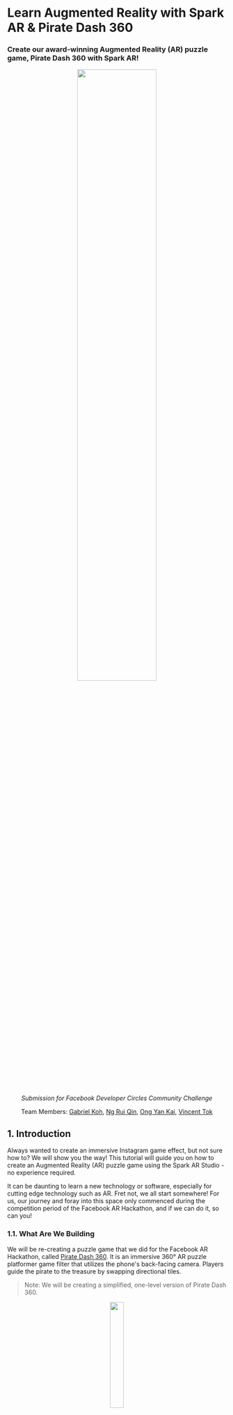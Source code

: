 # **Learn Augmented Reality with Spark AR & Pirate Dash 360**

### Create our award-winning Augmented Reality (AR) puzzle game, Pirate Dash 360 with Spark AR!

<div>
    <p align="center"><img src="img/PirateDash360_Tutorial_thumbnail.png" width="60%"/></p>
    <p align="center"><i>Submission for Facebook Developer Circles Community Challenge</i></center>
    <p align="center">
    Team Members: <a href="https://github.com/gabrielkzm">Gabriel Koh</a>, <a href="https://github.com/ngrq123">Ng Rui Qin</a>, <a href="https://github.com/yankai364">Ong Yan Kai</a>, <a href="https://github.com/vncnttkkk">Vincent Tok</a>
    </p>
</div>

## 1. **Introduction**

Always wanted to create an immersive Instagram game effect, but not sure how to? We will show you the way! This tutorial will guide you on how to create an Augmented Reality (AR) puzzle game using the Spark AR Studio - no experience required.

It can be daunting to learn a new technology or software, especially for cutting edge technology such as AR. Fret not, we all start somewhere! For us, our journey and foray into this space only commenced during the competition period of the Facebook AR Hackathon, and if we can do it, so can you! 

### **1.1. What Are We Building**

We will be re-creating a puzzle game that we did for the Facebook AR Hackathon, called [Pirate Dash 360](https://devpost.com/software/pirate-dash-360). It is an immersive 360° AR puzzle platformer game filter that utilizes the phone's back-facing camera. Players guide the pirate to the treasure by swapping directional tiles. 

> Note: We will be creating a simplified, one-level version of Pirate Dash 360.
 
<p align="center"><img src="img/1a.png" width="25%" height="25%"/></p>

### **1.2. Key Concepts Covered**

Through this tutorial, you will learn how to:
- Import and customize game assets using Spark AR Studio
- Utilize key features of Spark AR Studio such as Plane Tracker, Touch Gestures and Patch Editor
- Use JavaScript and Spark AR API to access and augment the game environment
- Add exciting custom animation through Patch Editor and Scripting

## 2. **Before We Start**

### **2.1. Knowledge Prerequisites**
- Javascript: https://javascript.info, https://www.json.org/json-en.html

Basic JavaScript knowledge is recommended for this tutorial as it is required for scripting of animations and setting up the scene for the game. Within JavaScript, JavaScript Object Notation (JSON) is a data format which can be used to define the structure of the game. In **Pirate Dash 360**, it is used to define the tiles required for each level.

### **2.2. Software Prerequisites**
- **Spark AR Studio v98**: https://sparkar.facebook.com/ar-studio/download
- **Visual Studio Code**, or any other preferred code editor: https://code.visualstudio.com/download 

### **2.3. Getting Started**
<p align="center"><img src="img/2c.png" width="40%"/></p>

To get started, download this repository by selecting **Download ZIP** and save it to a familiar location.

### **2.4. Directory Structure**
```js
root
  ├ starter
  | ├ objects
  | └ starter.arproj
  ├ solution_part_1
  ├ solution_part_2
  └ solution_part_3
```
Within the **starter** folder (which you will work on), the **objects** folder contains all of the game assets that we will require for this tutorial. The **starter.arproj** file simply contains an empty Plane Tracker project. There are also 3 solution part folders, which act as checkpoints for your progress and will be mentioned throughout the tutorial. With a good understanding of the project structure, we can now begin!

## 3. **Importing and Customizing Game Assets**
We will proceed to import and customize the game assets in the Spark AR environment. To simplify this process, please refer to the `/starter/objects` folder for all the relevant game assets that you would require for this section. 

> The objective of this section is to prepare the static assets for subsequent feature implementation i.e creating the augmented environment, implementing game logic and so on. 

### **3.1. Placing Tiles and Pirate in World View**

First, we need to import the relevant assets into Spark AR Studio.

<details><summary>Show Instructions</summary>

1. Open Spark AR Studio.
   
2. On the left navigation pane, click **Open** and select `/starter/starter.arproj` to open the project.
   
3. From here you can view the Scene environment that we will be working with. Proceed to import the pirate object:
   
4. Click **+Add Asset** on the bottom left of the side navigation drawer, followed by **Import From Computer....** Select `/starter/objects/pirate/scene.gltf` to import the Pirate asset.
   
5. Repeat Step 3 for `/treasure-chest/chest-anim.fbx`, `/tile/blockHalf.fbx` and `/directions/scene.gltf` under `/starter/objects` to import tiles, directions and treasure assets respectively. You should see the following:

<p align="center"><img src="img/assets_file_structure.jpg" width="30%"/></p>

6. Next, drag the **3d Sidescroller Little Pirate** (pirate), **chest-anim** (treasure chest), **blockHalf** (tile), **Chevron** (direction) from the **Assets** category into the **Plane Tracker planeTracker0**. You should be able to see the following:

<p align="center"><img src="img/assets_world_view.jpg" width="50%"/></p>

</details>

### **3.2. Resizing Objects**

Now that we have all our assets placed into the Scene environment via the Plane Tracker, the next thing we want to do is to re-size them.

<details><summary>Show Instructions</summary>

1. Proceed to click on **3d Sidescroller Little Pirate** under **planeTracker0**, you will see a navigation pane showing up on the right hand side of Spark AR Studio. You may adjust the size of the 3D object via the **x, y, z** coordinates under **Scale** section. For the pirate object, kindly use the following coordinate values: **x = 0.07, y = 0.07, z = 0.07**.

2. Do the following for the **chest-anim**, **blockHalf**, and **Chevron** object, based on the coordinates given below:

    Asset | x | y | z
    ------------ | ------------- | ------------- | -------------
    blockHalf | 1 | 1 | 1
    Cheveron | 0.5 | 0.7 | 0.5
    chest-anim | 1.21876 | 1.36885 | 1.09586

    Afterwhich, you should be able to see the following:

<p align="center"><img src="img/assets_resized.jpg" width="100%"/></p>

*Size of all assets changed, however, only properties of pirate can be seen in the screenshot.*

</details>

### **3.3. Changing the Texture**

Finally, we are done with placing and resizing our assets. To opt for your very own design, you can choose to whichever texture and color you prefer. In order to change the textures, select the object under **Assets**. You will notice the right navigation pane showing, proceed to choose from the available textures and colors under **Albedo**. For this tutorial, we will proceed to change the color of **direction** to yellow.

<details><summary>Show Instructions</summary>

1. Click on **Chevron → Scene_-_Root** under **Assets**.
2. Under **Albedo → Texture**, click the dropdown and remove any texture.
3. Click **Color**, and select a color of your preference, in the project, we decided on Yellow.

</details>

### **3.4. Creating Chevrons for Different Directions (Up, Left, Right)**

As our current **Chevron** is only oriented in one direction, we need to create three different chevrons with different orientations. We can do this by adjusting its rotation.

<details><summary>Show Instructions</summary>

1. Start off by renaming **Chevron** under **planeTracker0** to **chevron_up**.
2. Make two more copies of **chevron_up** and rename it to **chevron_right**, **chevron_left**.
3. Click on **chevron_up**, in the right navigation bar, adjust values in **Rotation**: **x = -90, y = 0, z = -179**.
4. Repeat *Step 3* for **chevron_right** and **chevron_left** using the details from the following table.

    Asset | x | y | z
    ------------ | ------------- | ------------- | -------------
    chevron_right | 90 | -90 | -180
    chevron_left | -90 | -90 | -180

    You should be able to see the following:
<p align="center"><img src="img/assets_multiple_directions.jpg" width="100%"/></p>

*Rotations of all assets changed, however only properties of chevron_left can be seen in screenshot.*

</details>

### **3.5. Grouping Objects, Organizing Structure and Final Adjustments**

This section encompasses the concept of grouping different objects together, as well as organizing them in the correct structure. You may have noticed that certain objects like the Pirate are in fact a group of objects. In this tutorial, we need to group tiles with directions, as well as tiles with treasure.

<details><summary>Show Instructions</summary>

1. Right click **planeTracker0**, select **Add** and click **Create a Null Object**, naming it **level1**.
2. Make a copy of **blockHalf**.
3. Rename **blockHalf** to **tile1** and drag the **chevron_right** object into **tile1**.
4. Rename **blockHalf0** to **blockHalf**
5. Drag **tile1** into **level1**
6. Adjust **tile1** **Scale** to **x = 0.09, y = 0.12, z = 0.09**.
7. Adjust **tile1 → chevron_right Scale** to **0.5**, **0.7** and **0.5** for **x**, **y** and **z** respectively.
8. Adjust **tile1 → chevron_right Position** to **-0.27349**, **0.71012** and **0.85518** for **x**, **y**, and **z** respectively. 
9. Repeat *Steps 2 to 8* for **chevron_up** and **chevron_left**, naming them **tile3** and **tile5** respectively, instead of **tile1** for *Step 4*. Refer to the details for the different positions for *Step 8* based on the table below:

    Assets | x | y | z
    ------------ | ------------- | ------------- | -------------
    chevron_up | -0.82373 | 0.89036 | 0.28953
    chevron_left | -1.312 | 0.88182 | 0.85518

1.  Repeat *Steps 2 to 8* for **chest-anim**, naming it **tileEnd** instead of **tile1** for *Step 4*. Refer to the following for values on *Step 7, 8*:
    
    Properties | x | y | z
    ------------ | ------------- | ------------- | -------------
    Scale | 1.21876 | 1.36885 | 1.09586
    Position | -0.7808 | 0.71012 | 0.85518

2.  Navigate to **tileEnd → chest-anim** and delete the **Sand** object.
3.  Rename **chest-anim** to **treasure**.
    
You should be able to see the following:
<p align="center"><img src="img/tiles.jpg" width="100%"/></p>

13. Make duplicates of relevant tiles and rename them accordingly to conclude this section, before moving to augmenting the environment with javascript. Refer to the table below for the finalized details on duplication and renaming of tiles.
    
    Tile Name | Chevron Type/Treasure in Tile
    ------------ | -------------
    tile1 | chevron_right
    tile2 | chevron_right
    tile3 | chevron_up
    tile4 | chevron_up
    tile5 | chevron_left
    tile6 | chevron_left
    tile7 | chevron_right
    tile8 | chevron_right
    tile9 | chevron_right
    tileStart | chevron_right
    tileEnd | treasure

14. Rename **3d Sidescroller Little Pirate** to **pirate**.
    
15. Drag **pirate** into **level1**.
    
16. Delete **blockHalf**.
    
17. Change the coordinates of **level1** to **x = 0, y = 0.3, z = -1**. Do note that the positioning of the objects within the scene does not matter at this point in time *(it is okay to see objects all over the place in the scene)*.
    
You should be able to see the following:
<p align="center"><img src="img/final_tiles.jpg" width="30%"/></p>

18.  Finally, under **Assets → chest-anim**, delete the following: **Hole, Sand, Texture 1, 2, 4, 5, 6, 7, 8, 9, 12, 13**. This is done to shrink the project size, abiding by size restrictions for publishing of game in the later stages.

</details>

### **3.6. Checkpoint (1/3)**
For a working example up to this point, refer to the **solution_part_1** folder. If you are facing any issues, ensure that you resolve them by checking your project with our solution before moving on.


## 4. Creating the Augmented Environment

Now that we have added the objects to our AR environment, it is time to position them to create our first game level! 

> The objective of this section is to learn how to create the augmented environment by rendering objects, adding user interactions and manipulating objects using scripts.

### 4.1. Positioning Tiles using Grid System

We will now position our tiles using a self-devised Grid System.

<details><summary>Show Instructions</summary>

Since we are building a platformer game, the coordinates of each tile has to be exact as we do not want to have any visible gaps, misaligned tiles or poor level visibility. To achieve precision, we will use a **Grid System** to define where the tiles should be placed in the AR environment. Since our game provides a 360-degrees experience, we have experimented and devised the below grid (top-down view) for optimal level visibility and multi-level scalability.

![](img/empty_grid.png)

In this devised grid system, the **column indexes are the x axis in Spark AR and row indices are z axis in Spark AR**. This is aligned with the Spark AR dimensions where x is the width and z is the depth from the user’s perspective. Each box represents the **space needed for a single tile (unit length)**.

> *From our experiments, we have concluded that all game tiles should only be placed in the white/yellow boxes. Any tile placed within [x: 7, z: 7] to [x: 14, z: 14] would be at the user’s blind spot (too near to the user), and would only be visible if the player moves away from his/her original position.*

In the Spark AR environment, we will need a reference point for our grid, so let’s use the top-left corner i.e. [x: 1, y: 1]. The exact coordinates for the reference point based on our experiments is **[x: -0.463, y: -0.8, z: -0.52]**. We have also pre-determined that the **unit length is 0.15**, after including a small padding between tiles.

With the reference point and unit length, we can render a tile at any of the boxes in the grid simply by using the grid indexes. For example, if I want to place a tile at [x: 10, z: 5] on the grid, I can calculate the exact coordinates in Spark AR by **multiplying the grid index with our unit length**, and then **adding the reference point coordinate**.

Hence, the exact coordinates in Spark AR for a tile at [x: 10, z: 5] on our grid would be [x: 10 * 0.15 + (-0.463), z: 5 * 0.15 + (-0.52)].

</details>

### 4.2. Level Design

After understanding the Grid System, we can start creating our first level! 

Here’s a sneak peek on the level design:

![](img/L1_top_view.png)

<details><summary>Show Instructions</summary>

The pirate begins from the lower left tile and ends at the upper right tile. The positions of the 9 tiles in the middle will be randomized before every attempt. Let’s draft this level design in our grid:

![](img/level_1_grid.png)

Usually, we start our level design with the solution in mind, before deciding which tiles should be shuffled. For our first level, we will shuffle the 9 tiles between [x: 10, z: 4] to [x: 12, z: 6]. The only fixed tiles are the starting tile at [x: 9, z: 6] and the destination tile at [x: 13, z: 4].

That will be all for our first level. Let’s move on to the scripting!

</details>

### 4.3. Mapping Spark AR Objects to JavaScript Objects

We will now map objects on both the Studio and code together.

<details><summary>Show Instructions</summary>

In your Spark AR Studio, click on **Add Asset** > **Script**. You should see a new `script.js` under your assets. Navigate to your project directory and you should see a **scripts** folder with `script.js` within. This file will be the main script containing all of our game logic. Within the **scripts** folder, create a file named `levels.js`. This file will contain our level data, which will be imported by the main script later on. Open `levels.js` using your favourite editor and insert the following lines:

```js
module.exports = [
    {
        no_of_tiles: 9,
        start_tile: {
            name: "tileStart",
            direction: "right",
            units : 1,
            position: [2,8]
        },
        end_tile:{
            name: "tileEnd",
            position: [6,6]
        },
        tile_patterns: [
            {
                name: "tile1",
                direction: "right",
                units: 1
            },
            {
                name: "tile2",
                direction: "right",
                units: 1
            },
            {
                name: "tile3",
                direction: "up",
                units: 1
            },
            {
                name: "tile4",
                direction: "up",
                units: 1
            },
            {
                name: "tile5",
                direction: "left",
                units: 1
            },
            {
                name: "tile6",
                direction: "left",
                units: 1
            },
            {
                name: "tile7",
                direction: "right",
                units: 1
            },
            {
                name: "tile8",
                direction: "right",
                units: 1
            },
            {
                name: "tile9",
                direction: "right",
                units: 1
            },
        ],
        tile_positions_to_randomize: [
            [3,8], [4,8], [5,8], [3,7], [4,7], [5,7], [3,6], [4,6], [5,6]
        ],
    }
]
```

Let’s try to understand the above code. Here, we are exporting an array of objects, each object representing a game level. There is only 1 object in the array for now since we are working on our first level. Within the level object, there are a few properties:
- `no_of_tiles`: Total number of tiles
- `start_tile`: Where the pirate starts from
- `name`: Spark AR object name
- `direction`: Where the arrow on the tile is pointing towards
- `units`: How many tiles to move the pirate when stepped on
- `position`: Tile position on the grid system
- `end_tile`: Where the treasure chest is 
- `tile_patterns`: Every other tile besides start and end tile
- `tile_positions_to_randomize`: Grid indexes to render random tile patterns at

Essentially, the purpose of `levels.js` is to easily declare the structure of a level in our grid system so that we can render the Spark AR objects in `script.js`.

</details>

### 4.4. Rendering the Level

With our `levels.js` ready, we can now start writing the main script. 

<details><summary>Show Instructions</summary>

Navigate to the **scripts** folder in your project directory and open `script.js` with your favourite editor. Remove the existing code and insert the following:

```js
const Scene = require('Scene');
export const Diagnostics = require('Diagnostics');
```

Here, we are loading the Scene and Diagnostics module. The Scene module allows us to access the objects placed in our AR environment, while the Diagnostics module is for debugging purposes.

Next, let’s define constants for our tile dimensions based on the grid system:

```js
// Tile dimensions
const unit_length = 0.15; // x length and z length
const top_left_x = -0.463;
const top_left_y = -0.8;
const top_left_z = -0.52;
```

Then, we’ll import `level.js` and retrieve the data for level 1:

```js
// Level variables
const levels = require("./levels");
let current_level = 1;
let level = levels[current_level - 1]; // lv 1 is index 0
let no_of_tiles = level.no_of_tiles;
let tile_positions = level.tile_positions_to_randomize;
let tile_patterns = level.tile_patterns;
let start_tile = level.start_tile;
let end_tile = level.end_tile;
```

To render a tile in place, we first need to retrieve the respective Spark AR tile object. We will write a function to retrieve the Spark AR tile object based on the tile name provided in our `level.js`:

```js
async function getTileUI(name) {
    const level = await Scene.root.findFirst("level" + current_level);
    return level.findFirst(name);
}
```

Next, we will need a function to convert our grid system indexes into X and Z coordinates in Spark AR. The formula can be found at previous section [Positioning Tiles using Grid System](#a-positioning-tiles-using-grid-system).

```js
function getCoordinateXFromIndex(index) {
    return top_left_x + (index * unit_length);
}
 
function getCoordinateZFromIndex(index) {
    return top_left_z + (index * unit_length);
}
```

Now that we are able to retrieve the respective Spark AR tile object as well as compute its respective X and Z coordinates based on our grid system, we can write our function for placing tiles. This function takes in the `tile_pattern` JavaScript object as well as its grid `position`, retrieves its respective Spark AR object name, and places it in the specified location.

```js
async function placeTile(tile_pattern, position) {
    // Place tile in Spark AR
    const tile_UI = await getTileUI(tile_pattern.name);
    tile_UI.transform.x = getCoordinateXFromIndex(position[0]);
    tile_UI.transform.y = top_left_y;
    tile_UI.transform.z = getCoordinateZFromIndex(position[1]);
}
```

Let’s test the function! Place the start and end tiles by passing in `start_tile` and `end_tile` and their `position`s:

```js
// Place start and end tile
placeTile(start_tile, start_tile.position);
placeTile(end_tile, end_tile.position);
```

Go back to your Spark AR Studio, and click on **Restart** to reload the filter. You should see the following:

![](img/rendering_start_end_tile.png)

Hurray! We have successfully rendered the start and end tiles correctly. Next, we need to **render the middle nine tiles in a random fashion**. Let’s write a function that returns us a random array index given a maximum integer value. We will need this function to randomly select tiles to be placed.

```js
function getRandomInt(max) {
    return Math.floor(Math.random() * Math.floor(max));
}
```

To randomly render tiles, we will first loop through our `tile_patterns` variable, which contains all the tile patterns for the current level. For each tile pattern, we will use our random function to pick a random position on the grid to place the tile.

```js
// Place each tile in a random position
// Loop through tiles
tile_patterns.forEach(tile_pattern => {
    let randIndex = getRandomInt(tile_positions.length);
    let position = tile_positions[randIndex];
    tile_positions.splice(randIndex, 1);
 
    placeTile(tile_pattern, position);
})
```

Click on **Restart** in Spark AR Studio and you should see the entire level being rendered this time. Restart the filter a few more times, and you should notice that the tiles are being placed randomly.

![](img/render_random_tiles.png)

Next, we will need to place the pirate at the starting tile. Note that the pirate needs to stand at the center of the tile, so we will need a function that helps to calculate the coordinates of the center of a tile given a grid index. Since we previously wrote two functions to get the X and Z coordinates of a given index, we can simply reuse them.

```js
function getMidPointFromIndex(position) {
    return [
        getCoordinateXFromIndex(position[0]) - (unit_length / 2),
        getCoordinateZFromIndex(position[1]) + (unit_length / 2)
    ]
}
```

Now, we simply identify the pirate object in the Spark AR environment and position it accordingly.

```js
// Place character on start tile
Scene.root.findFirst("pirate")
    .then(agent => {
        let agentPosition = start_tile.position
        let point = getMidPointFromIndex(agentPosition);
        agent.transform.x = point[0];
        agent.transform.y = top_left_y + 0.11; // To ensure the pirate is at the right height
        agent.transform.z = point[1];
    })
```

Click on **Restart** in Spark AR Studio and you should see the pirate being placed in the center of the starting tile:

![](img/render_pirate.png)

Great job! You have successfully rendered the level using scripting. In the next sections, we will work on handling user interactions, such as tapping on a single tile to select it, tapping on two tiles to swap them, and tapping on the pirate to start walking.

</details>

### 4.5. Selecting Tiles

When the player selects a tile, there should be some form of indication to show that he/she has selected the tile he/she wanted to choose. In order to do so, we will create a function `animateTileSelect` to elevate the tile slightly when it is being selected, and also return it to its original position when it is being selected again.

<details><summary>Show Instructions</summary>

First, let’s add the `Animation` and `TouchGestures` library to our imports:

```js
// Imports
const Scene = require('Scene');
export const Diagnostics = require('Diagnostics');
const Animation = require('Animation');
const TouchGestures = require("TouchGestures");
```

Since all animations require a `TimeDriver`, we’ll create a function that returns a default `TimeDriver` with **duration 200** and **loop count 1**:

```js
// Animations
function getTimeDriver(duration = 200, loopCount = 1, mirror = false) {
    return Animation.timeDriver({
        durationMilliseconds: duration,
        loopCount: loopCount,
        mirror: mirror
    });
}
```

Next, we’ll also use a boolean variable to keep track if a tile is animating. We will need this to ensure when a tile is animating, no other tiles can have any interaction with the user. This is to prevent issues when a user presses multiple tiles quickly. In addition, we will need a variable to store the selected tile.

```js
// Gameflow variables
let tile_is_animating = false;
let selection = null; // store any selected tile (for swapping)
```

Let’s now complete the animation function for tile selection. The animation will be a simple linear elevation and lowering when the tile is being selected and selected for the second time respectively.

```js
function animateTileSelect(tile, animation) {
    const tdTileMove = getTimeDriver();
 
    let y_value = tile.transform.y.pinLastValue();
    y_value = animation === "active" ? y_value + 0.02 : y_value - 0.02;
 
    tile.transform.y = Animation.animate(
        tdTileMove,
        Animation.samplers.linear(tile.transform.y.pinLastValue(), y_value);
    );
 
    tile_is_animating = true
    tdTileMove.start();
    tdTileMove.onCompleted().subscribe(function() {
        tile_is_animating = false;
    })
}
```

To trigger the animation, we will need a **subscriber** to an `onTap` event for each tile. We will need to access the Spark AR object for this, so let’s modify the previous code we have written. When we iterate over the tiles for rendering, we will retrieve the respective Spark AR tile object and add a **tap event subscriber**. When a tile is selected, it elevates its position and changes from “blur” to “active” state. Conversely, when a selected tile is selected again, it changes from “active” back to “blur” state and returns to its original position.

```js
// Place each tile in a random position
// Loop through tiles
Scene.root.findFirst("level_" + current_level)
    .then(level => {
        tile_patterns.forEach(tile_pattern => {
            let randIndex = getRandomInt(tile_positions.length);
            let position = tile_positions[randIndex];
            tile_positions.splice(randIndex, 1);
 
            placeTile(tile_pattern, position);
 
            level.findFirst(tile_pattern.name)
                .then(tile_UI => {
                    // For each tile, prepare listener for tap event
                    TouchGestures.onTap(tile_UI).subscribe(function () {
                        if (!tile_is_animating) {
                            if (selection === null) {
                                // if there is no active tile
                                selection = tile_UI;
                                animateTileSelect(tile_UI, "active");
                            } else {
                                // if active tile is same as selection, de-select tile
                                if (tile_UI === selection) {
                                    animateTileSelect(tile_UI, "blur");
                                    selection = null;
                                }
                            }
                        }
                    });
                })
        })
    })
```

Run the filter and tap on any tile, you should see the tile elevating slightly. Tap on it again and it should lower to its original position:
<p align="left"><img src="img/selecting_tiles.gif" width="40%"/></p>

</details>

### 4.6. Swapping Tiles

When two swappable tiles are selected, tiles swapping will occur. Before we can do so, we will need to keep track of the position of each tile. 

<details><summary>Show Instructions</summary>

We will create 2 variables as part of our level variables to store the mapping of each tile to its grid position, as well as a reversed mapping of each grid position to its respective tile.

```js
// Level variables
const levels = require("./levels");
let current_level = 1;
...
let position_tiles = {};
let tiles_position = {};
```

Next, we will modify our placeTiles function to update the 2 variables:

```js
async function placeTile(tile_pattern, position) {
 
    // Place tile in position_tiles and tiles_position
    position_tiles[position] = tile_pattern;
    tiles_position[tile_pattern.name] = position;
 
    // Place tile in Spark AR
    const tile_UI = await getTileUI(tile_pattern.name);
    tile_UI.transform.x = getCoordinateXFromIndex(position[0]);
    tile_UI.transform.y = top_left_y;
    tile_UI.transform.z = getCoordinateZFromIndex(position[1]);
}
```

We will also need a gameflow variable to keep track of the position of the selected tile:

```js
// Gameflow variables
let tile_is_animating = false
let selection = null; // store any selected tile (for swapping)
let selection_position = null
```

Similarly, let’s modify our subscriber for tile selection to update the selection_position variable:

```js
// For each tile, prepare listener for tap event
TouchGestures.onTap(tile_UI).subscribe(function () {
    if (!tile_is_animating) {
        if (selection === null) {
            // if there is no active tile
            selection = tile_UI;
            selection_position = tiles_position[tile_pattern.name];
            animateTileSelect(tile_UI, "active");
        } else {
            // if active tile is same as selection, de-select tile
            if (tile_UI === selection) {
                animateTileSelect(tile_UI, "blur");
                selection = null;
                selection_position = null;
            }
            // swap tiles
            else {
                swapTiles(selection_position, tiles_position[tile_pattern.name], selection, tile_UI)
                animateTileSelect(selection, "blur");
                selection = null;
                selection_position = null;
            }
        }
    }
});
```

Previously, we had set up a listener in the previous section to listen for a tap event with `TouchGestures.onTap`, and a function that will be called in the subscribe method. Let us now modify by **adding an else block** after the if block that deselects a tile. The tiles should be deselected and “locked in” to the environment after the tile swap.

```js
// For each tile, prepare listener for tap event
TouchGestures.onTap(tile_UI).subscribe(function () {
    if (!ready) {       
        if (!tile_is_animating) {
            ...
            } else {
                // if active tile is same as selection, de-select tile
                if (tile_UI === selection) {
                    ...
                }
                // swap tiles
                else {
                    swapTiles(selection_position, tiles_position[tile_pattern.name], selection, tile_UI);
                    animateTileSelect(selection, "blur");
                    selection = null;
                    selection_position = null;
                }
            }
        }
    }
});
```

Let us dive deeper into the `swapTiles` function. First, we will need to **identify the tile representations** in the selected position and **swap them in the position to tile mappings**. After changing the underlying representations, the game environment will change, where the tiles shown in the screen get a **swap animation** with `animateTileSwap`.

```js
async function placeTile(tile_pattern, position) {
    ...
}
 
async function swapTiles(position_1, position_2, selection, tile_UI) {
    let tile_pattern_1 = position_tiles[position_1];
    let tile_pattern_2 = position_tiles[position_2];
    
    // Swap tiles
    position_tiles[position_1] = tile_pattern_2;
    tiles_position[tile_pattern_2.name] = position_1;
    position_tiles[position_2] = tile_pattern_1;
    tiles_position[tile_pattern_1.name] = position_2;
 
    animateTileSwap(selection, tile_UI);
}
```

```js
function animateTileSwap(tile1, tile2) {
    const tdTileSwap = getTimeDriver();
 
    let tile1x = tile1.transform.x.lastValue;
    let tile1z = tile1.transform.z.lastValue;
    tile1.transform.x = shiftx(tdTileSwap, tile1, tile2.transform.x.lastValue);
    tile1.transform.z = shiftz(tdTileSwap, tile1, tile2.transform.z.lastValue);
    tile2.transform.x = shiftx(tdTileSwap, tile2, tile1x);
    tile2.transform.z = shiftz(tdTileSwap, tile2, tile1z);
    tile_is_animating = true;
    tdTileSwap.start();
    tdTileSwap.onCompleted().subscribe(function() {
        tile_is_animating = false;
    })
}
```

The `shiftx` and `shiftz` functions are separated for reusability.

```js
const shiftx = (td, obj, destination) =>
    Animation.animate(td, Animation.samplers.linear(obj.transform.x.pinLastValue(), destination));
 
const shiftz = (td, obj, destination) =>
    Animation.animate(td, Animation.samplers.linear(obj.transform.z.pinLastValue(), destination));
```

Once done, restart the filter and try to swap the tiles. You should be able to see the tiles changing positions:
<p align="left"><img src="img/swapping_tiles.gif" width="40%"/></p>
</details>

### 4.7. Shifting the Pirate from One Tile to Another

After swapping tiles, the player is confident that the route to the treasure is created. But before starting the game, we have to work on the game mechanics after the game starts. 

<details><summary>Show Instructions</summary>

Firstly, the pirate is not allowed to revisit the same tile twice, as it will result in an endless loop. To prevent this, we will use a variable to track the tiles that have been visited:

```js
// Level variables
const levels = require("./levels");
...
let position_tiles = {};
let tiles_position = {};
let position_visited = {};
```

We will also need variables to track if a player has won or lost at any time during the game:

```js
// Gameflow variables
let tile_is_animating = false;
...
let player_win = false;
let player_lost = false;
```

Next, let’s create the `moveAgent` function, which will determine and move the pirate to the next tile based on the current tile he is stepping on. This function will be called at every step. The player wins whenever the pirate steps on the end tile, and loses whenever the pirate steps off the grid or revisits a tile. 

```js
function moveAgent(agent, agentPosition) {
    let direction = position_tiles[agentPosition].direction;
    position_visited[agentPosition] = true;
    
    let destinationPosition = null;
    if (direction == "left") {
        destinationPosition = [agentPosition[0] - 1, agentPosition[1]];
    } else if (direction == "right") {
        destinationPosition = [agentPosition[0] + 1, agentPosition[1]];
    } else if (direction == "up") {
        destinationPosition = [agentPosition[0], agentPosition[1] - 1];
    } else if (direction == "down") {
        destinationPosition = [agentPosition[0], agentPosition[1] + 1];
    }
 
    if (destinationPosition == null || position_tiles[destinationPosition] == null) {
        Diagnostics.log("Invalid move");
        player_lost = true;
        return agentPosition;
    } else if (position_visited[destinationPosition]) {
        Diagnostics.log("Moved backwards");
        player_lost = true;
        return agentPosition;
    }
 
    // Check for win state
    if (destinationPosition[0] === end_tile.position[0] && destinationPosition[1] === end_tile.position[1]) {
        Diagnostics.log("Reached chest!");
    }
 
    return destinationPosition;
}
```

</details>

### 4.8. Starting the Game

Great job following through the various gameplay elements, now you are ready to start the game!
 
<details><summary>Show Instructions</summary>

We have made the trigger to start the game really intuitive - the player only has to tap on the pirate. To do so, we implement a `TouchGestures.onTap` listener on the pirate object, and the function inside the subscribe method will be called when the pirate is tapped. We check if the player has lost, or if the pirate is at the ending position. If the condition evaluates to false, the game starts and the `moveAgent` function is called at every 1 second (1000ms) interval.

Since we are invoking a function in interval, we need to import the `Time` library:

```js
const Time = require("Time");
```

We will also need a gameflow variable to track if the game has started i.e. the player has tapped on the pirate:

```js
// Gameflow variables
let tile_is_animating = false;
...
let ready = false;
```

Finally, we can add the **tap event subscriber** to call the `moveAgent` function:

```js
// Place character on start tile
Scene.root.findFirst("pirate")
    .then(agent => {
        let agentPosition = start_tile.position;
        ...
 
        // Listen for tap on character
        TouchGestures.onTap(agent).subscribe(function (gesture) {
            Diagnostics.log("Starting game");
            ready = true;
            Time.setInterval(() => {
                if (!player_lost && (agentPosition[0] !== end_tile.position[0] || agentPosition[1] !== end_tile.position[1])) {
                    agentPosition = moveAgent(agent, agentPosition);
                }
            }, 1000);
        });
 
        Diagnostics.log("Agent loaded");
    })
```

Restart the filter, swap the tiles to the correct positions and tap on the pirate. Did the pirate move from tile to tile, eventually to the treasure (if you got the right path)? What’s missing?

Animation! The pirate does not move as we have yet to set up any animation. In the next section, we will look at how to incorporate exciting animation to make the pirate move, turn and walk.

</details>

### 4.9. Checkpoint (2/3)
For a working example up to this point, refer to the **solution_part_2** folder. If you are facing any issues, ensure that you resolve them by checking your project with our solution before moving on.

## 5. Giving Life to the Pirate

Let’s bring the pirate to life! To do so, an animation playback controller is needed for each animation. The patch editor will link the animations to the options on the option picker s as to control the pirate’s animation from the script. 

After animating the pirate, we will then make the pirate rotate towards the direction he is moving towards.

> The objective of this section is to implement movements to make the character in the game move - giving it lifelike animations. This is crucial in many AR experiences, augmenting reality by introducing new 3D objects into the scene and making them feel lifelike.

### 5.1. Adding Animations

We will add three types of animation for the pirate - idle, walk and crash.

<p align="left"><img src="img/idle.gif" width="12%"/><img src="img/walk.gif" width="12%"/><img src="img/crash.gif" width="12%"/></p>

<details><summary>Show Instructions</summary>

We will first add the **idle** animation.

1. Under the Assets panel, click on **Add Asset** > **Animation Playback Controller**.
2. Rename the animation playback controller to `pirate_idle`.
3. In the Inspector (the panel on the right), select **idle** from the Animation Clip dropdown box.

![](img/animation_playback_controller.png)

Repeat the same steps for the **walk** and **crash** animation, naming the animation playback controllers `pirate_walk` and `pirate_crash` respectively.

Now, let us link the animations together using the Patch Editor. 

1. To show the Patch Editor, select **View** on the menu bar, then select **Show/Hide Patch Editor**. The Patch Editor will be shown on the bottom middle of the Spark AR window.
2. On the bottom right of the Patch Editor, click on **Add Patch**. 
3. In the pop up, select **Utility** > **Option Picker**, then click on **Add Patch**. 
4. Below the Option Picker patch, select the type to be **Animation Data**. 

To control the pirate’s animation, the Animation Target patch for the pirate object must be added. 
1. Select the **pirate** object in the Scene panel, then in the Inspector, **select the arrow (pointing to the right) on the left of Animation**. 
2. To link the Option Picker with the Animation Target, **click and hold the output port of the Option Picker**, and **drag across to the input port** of the Animation Target.

To control the options (via `script.js`), a **Variables from Script** patch is used. 
1. In the Assets panel under Script, click on **script.js**. 
2. In the Inspector, **click the + button to the right of From Script and select Number**.
3. Change the variable name from `scriptToEditorVar` to `pirate_animation`. Remember this variable name as it will be used in the script. 
4. Right click on **scripts.js** and click **Create Patch**. 
5. Link the **Variables from Script** patch to the first input port of the **Option Picker**.

In the Assets panel, drag the pirate_idle, pirate_walk and pirate_crash animation playback controllers to the Patch Editor, and **link the corresponding Animation patches** to the second, third and fourth input ports of the Option Picker patch respectively. The option number for each animation corresponds to the input port of the Option Picker patch (and since the default option is 0, the default animation is the idle animation).

![](img/patch_editor.png)

Now changing between animations can be scripted in `scripts.js` with `Patches.inputs.setScalar`. Add the `Patches` module as a dependency.

```js
const Patches = require('Patches');
```

Set the animation to **idle** (option 0) where the pirate object is found in the scene.

```js
// Place character on start tile
Scene.root.findFirst("pirate")
    .then(agent => {
        let agentPosition = start_tile.position;
        ...

        // Set agent animation clip to idle
        Patches.inputs.setScalar('pirate_animation', 0);

        // Listen for tap on character
        ...
    })
```

Set the animation to **walk** (option 1) in a new function `animateMoveAgent`, which will be called when the pirate takes a step. After each step, reset the animation to idle.

```js
function animateMoveAgent(agent, destinationPosition, direction) {
    
    Patches.inputs.setScalar('pirate_animation', 1);

    // Animate agent towards direction
    const tdAgentMove = getTimeDriver(500);
    const point = getMidPointFromIndex(destinationPosition);

    agent.transform.x = shiftx(tdAgentMove, agent, point[0]);
    agent.transform.z = shiftz(tdAgentMove, agent, point[1]);
    tdAgentMove.start();
    Time.setTimeout(() => {
        // Set back to idle after each step
        if (!player_lost) {
            Patches.inputs.setScalar('pirate_animation', 0);
        }
    }, 500)

}
```

Add the call to `animateMoveAgent` in `moveAgent`.

```js
function moveAgent(agent, agentPosition) {
    ...
    } else if (direction == "down") {
        destinationPosition = [agentPosition[0], agentPosition[1] + 1];
    }
 
    animateMoveAgent(agent, destinationPosition, direction);
 
    if (destinationPosition == null || position_tiles[destinationPosition] == null) {
     ...
}
```

Set the animation to **crash** (option 2) when the pirate takes an invalid move, or when it moves backwards (to a visited tile) in `moveAgent`. The `moveAgent` function is called when the pirate starts navigating from one tile to another (after being tapped on by the player).

```js
function moveAgent(agent, agentPosition) {
    let direction = position_tiles[agentPosition].direction;
    ...

    if (destinationPosition == null || position_tiles[destinationPosition] == null) {
        Diagnostics.log("Invalid move");
        player_lost = true;

        Time.setTimeout(() => {
            // Position to move toward is invalid - change to crash animation clip
            Patches.inputs.setScalar('pirate_animation', 2);
        }, 500)

        return agentPosition;
    } else if (position_visited[destinationPosition]) {
        Diagnostics.log("Moved backwards");
        player_lost = true;
        
        // Dead - Change to crash animation clip
        Time.setTimeout(() => {
            Patches.inputs.setScalar('pirate_animation', 2);
        }, 500)

        return agentPosition;
    }
    
    ...

    return destinationPosition;
}
```

Try starting the game and the pirate will be transitioning between animations and moving from tile to tile.

</details>

### 5.2. Rotating the Pirate

Last but not least, we need to ensure the pirate is facing the right direction! Let us add a new variable player_direction to store the pirate’s direction. 

<details><summary>Show Instructions</summary>

The default direction would be **down**, as the pirate is facing the player.

```js
// Gameflow variables
let player_direction = "down"
```

Then, add an if block in `animateMoveAgent` to check if the direction is the same as the player’s direction. If it isn't, rotate the agent with a new function `animateRotateAgent`.

```js
function animateMoveAgent(agent, destinationPosition, direction) {
    Patches.inputs.setScalar('pirate_animation', 1)
 
    // Rotate agent to face direction
    if (direction !== player_direction) {
        animateRotateAgent(agent, direction);
        player_direction = direction;
    }
 
    // Animate agent towards direction
    const tdAgentMove = getTimeDriver(500);
    ...
}
```

The `animateRotateAgent` function is created to implement the animation with `Animation.animate`.

```js
function animateRotateAgent(agent, direction) {
    const tdRotateAgent = getTimeDriver();
    let angles = {
        "up": degreesToRadians(180),
        "down": degreesToRadians(0),
        "right": degreesToRadians(90),
        "left": degreesToRadians(270)
    }
 
    agent.transform.rotationY = Animation.animate(
        tdRotateAgent,
        Animation.samplers.linear(angles[player_direction], angles[direction])
    )
    tdRotateAgent.start()
}
```

The second argument of `Animation.animate` - the linear animation `Animation.samplers.linear` function takes in the radian values of the current and targeted angles. Thus, the following `degreeToRadians` function converts the values.

```js
function degreesToRadians(degrees) {
    let pi = Math.PI;
    return degrees * (pi / 180);
}
```

</details> 

### 5.3. Starting the Game

And that's it! Restart the filter, play through the game and the pirate should be transitioning between animations and rotating when moving from one tile to another!

<p align="left"><img src="img/complete.gif" width="30%"/><img src="img/fail.gif" width="30%" hspace="30"/></p>

There are is no victory animation at the moment, so feel free to add your own custom effects or animation! You may do so by checking if the **player_won** boolean is **true** in the **moveAgent** function.

### 5.4. Checkpoint (3/3)
For a working example up to this point, refer to the **solution_part_3** folder. If you are facing any issues, ensure that you resolve them by checking your project with our solution before moving on.

## 6. Scaling It Up

Congratulations! You have picked up the necessary skills and concepts to develop your own puzzle filter. However, there is more that can be done to make the game more fun and exciting. If you are looking to take up the challenge, we have two tasks prepared for you.

> Note: At any time that you are stuck on these challenges, you can refer to our [**Pirate Dash 360**](https://github.com/yankai364/Pirate-Dash-360) repository.

### 6.1. Challenge 1: Creating Multiple Levels
To introduce a 360 degree experience in the game, one could opt to create multiple levels, surrounding the player in question. An illustration can be seen below:

<p align="center"><img src="img/360.gif" width="30%" hspace="50"/><img src="img/levels.png" width="30%" hspace="50"/></p>

In order to facilitate multiple levels, you can use a JSON file to pre-customize the setups of the different levels. Refer to section **4.1. Positioning Tiles using Grid System** to plan and decide where each level will be located on the grid.

Additionally, you can add instructions and directional signs to navigate the player from one level to another.

### 6.2. Challenge 2: Adding Multiple Worlds

For **Pirate Dash 360**, we implemented three different themes - Grass World, Snow World, Desert World - to vary the level of difficulty of the game.

<p align="center"><img src="img/6b.png" width="70%"/></p>

If you wish to add multiple themes as well, you can implement a native UI slider, reflecting different worlds and themes in the game. You can check out the [Native UI Slider Tutorial](https://sparkar.facebook.com/ar-studio/learn/tutorials/native-ui-slider/)  for more information. 

For a more immersive experience, try adding effects like snow and sandstorm with [particle systems](https://sparkar.facebook.com/ar-studio/learn/tutorials/adding-particle-systems/)!

## 7. Optional: Publishing the Filter 

Once you are ready, you may publish the filter!

<details><summary>Show Instructions</summary>

1. On Spark AR Studio, click on **Upload and Export** on the leftmost panel.

<p align="center"><img src="img/7_1.png" width="50%"/></p>

2. The file size will be calculated and if it meets the requirement for Facebook (2 MB) and Instagram (4 MB), a green tick stating that it is Ready to Submit will appear. Click on **Export** to export the filter. Save the file on your local PC.

3. Once the file is saved, prepare a demo video (maximum 32 MB) that will help users to understand how the filter can be used. The video can be recorded when you start the preview on Spark AR Studio. Some tips on how to prepare the demo video can be found [here](https://sparkar.facebook.com/ar-studio/learn/publishing/demo-videos-for-instagram-effects/#demo-video-recommendations).

4. Also, prepare a mini icon that represents the filter (minimum 200 x 200 pixels).

5. Head to https://www.facebook.com/sparkarhub/ and log into your Facebook/Instagram account to access the Spark AR Hub dashboard. Click on **Publish an Effect** on the left panel.

<p align="center"><img src="img/7_2.png" width="30%"/></p>

6. Fill in a name for the effect, and upload the AR Project file you saved earlier. Choose the platform that you want to publish the effect to, and select the owner and Instagram account (if Instagram is selected) associated with this effect. You may also add up to 20 keywords that are related to the effect, so that other users can find your filter easily.

<p align="center"><img src="img/7_3.png" width="70%"/></p>

7. Once everything is filled up, hit on **Submit**!

<p align="center"><img src="img/7_4.png" width="70%"/></p>

And that’s it! You will receive a notification when your filter is approved. 

</details>

## 8. What's Next

The skills that you have picked up through our tutorial can be used to develop your own applications. You may draw inspirations from:

- Rush Hour or Unblock Me 
- Bejeweled or Candy Crush
- Otello
- Go
- Checkers
- Or anything creative/new that you might think of, just like **Pirate Dash 360**!

> Note: Make sure to check for any copyright infringements before developing new versions of existing games.

<p align="center"><img src="img/8.png" width="70%"/></p>

## 9. Appendices, References, Credits

### 9.1. Pirate Dash 360
- [Pirate Dash 360 Repository](https://github.com/yankai364/Pirate-Dash-360)

### **9.2. Spark AR Studio Fundamentals**
- [Using Spark AR Studio](https://sparkar.facebook.com/ar-studio/learn/articles/fundamentals/navigating-the-interface)

### **9.3. Importing and Customizing Game Assets**
- [Adding Objects and Assets](https://sparkar.facebook.com/ar-studio/learn/articles/fundamentals/adding-objects-and-assets/#how-objects-and-assets-work-together)

- [Working with Textures and Materials](https://sparkar.facebook.com/ar-studio/learn/tutorials/working-with-textures-and-materials/#creating-material)

### **9.4. Creating the Augmented Environment**
- [Scripting Basics](https://sparkar.facebook.com/ar-studio/learn/scripting/scripting-basics#creating-a-script)

- [Spark AR API/Modules Documentation](https://sparkar.facebook.com/ar-studio/learn/reference/scripting/summary)

### **9.5. Animating the Pirate**

- [Animating 3D Objects](https://sparkar.facebook.com/ar-studio/learn/tutorials/3d-objects-animation/)

- [Patch Editor](https://sparkar.facebook.com/ar-studio/learn/patch-editor)

- [Script to Patch Editor Bridging](https://sparkar.facebook.com/ar-studio/learn/patch-editor/bridging)

### **9.6. Adding Multiple Worlds**

- [Native UI Slider](https://sparkar.facebook.com/ar-studio/learn/tutorials/native-ui-slider/)

- [Creating World Effects](https://sparkar.facebook.com/ar-studio/learn/tutorials/particle-world-effect)

### **9.7 Publishing Filter**

-  [Publishing Effects](https://sparkar.facebook.com/ar-studio/learn/publishing/publishing-your-spark-ar-effect)

- [Requirements for Demo Videos](https://sparkar.facebook.com/ar-studio/learn/publishing/demo-videos-for-instagram-effects/#demo-video-recommendations)

### **9.8 Game Assets and Sound Effects**

- [SketchFab](https://sketchfab.com)
- [Kenney](https://www.kenney.nl/assets)
- [Quaternius.Itch.IO](https://quaternius.itch.io)
- Facebook Sound Design
- Global Genius

---
*Last Updated on 26 October 2020*

